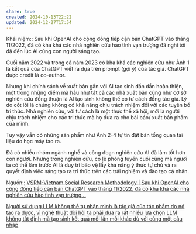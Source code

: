 ```yaml
---
share: true
created: 2024-10-13T22:22
updated: 2024-12-27T17:54
---
```

Khái niệm:: 
Sau khi OpenAI cho cộng đồng tiếp cận bản ChatGPT vào tháng 11/2022, đã có kha khá các nhà nghiên cứu hào tình vạn trượng đã nghĩ tới đã đến lúc AI cùng con người sáng tạo.

Cuối năm 2022 và trong cả năm 2023 có kha khá các nghiên cứu như Ảnh 1 là kết quả của ChatGPT viết ra dựa trên prompt (gợi ý) của tác giả. ChatGPT được credit là co-author.

Nhưng khi chính sách về xuất bản gắn với AI tạo sinh dần dần hoàn thiện, một trong những điểm mà hầu như tất cả các nhà xuất bản cũng như cơ sở nghiên cứu đồng thuận là AI tạo sinh không thể có tư cách đồng tác giả. Lý do cốt lõi là chúng không có khả năng chịu trách nhiệm đối với các tuyên bố tri thức. Nhà nghiên cứu, với tư cách là một thực thể xã hội, mới là người chịu trách nhiệm cho các tri thức mà họ đưa ra cho bài báo/ xuất bản phẩm của mình.

Tuy vậy vẫn có những sản phẩm như Ảnh 2-4 tự tin đặt bán tổng quan tài liệu do học máy tạo ra.

Đã có nhiều nhóm ngành nghề và công đoạn nghiên cứu AI đã làm tốt hơn con người. Nhưng trong nghiên cứu, có lẽ phòng tuyến cuối cùng mà người ta có thể làm trước AI là duy trì bảo vệ lấy khả năng ý thức tự chủ và ra quyết định việc sáng tạo ra tri thức trên các trải nghiệm và đào tạo cá nhân.

Nguồn:: [VSRM-Vietnam Social Research Methodology | Sau khi OpenAI cho cộng đồng tiếp cận bản ChatGPT vào tháng 11/2022, đã có kha khá các nhà nghiên cứu hào tình vạn trượng...](https://www.facebook.com/groups/277566036004587/permalink/1950039812090526/?refid=18&fbt_id=1950039812090526&lul&ref_component=mbasic_photo_permalink_actionbar#s_9d37b8e86551a864d0e4585b4bba14f7)

[Người sử dụng LLM không thể tự nhận mình là tác giả của tác phẩm do nó tạo ra được, vì nghệ thuật đòi hỏi ta phải đưa ra rất nhiều lựa chọn](./Ng%C6%B0%E1%BB%9Di%20s%E1%BB%AD%20d%E1%BB%A5ng%20LLM%20kh%C3%B4ng%20th%E1%BB%83%20t%E1%BB%B1%20nh%E1%BA%ADn%20m%C3%ACnh%20l%C3%A0%20t%C3%A1c%20gi%E1%BA%A3%20c%E1%BB%A7a%20t%C3%A1c%20ph%E1%BA%A9m%20do%20n%C3%B3%20t%E1%BA%A1o%20ra%20%C4%91%C6%B0%E1%BB%A3c,%20v%C3%AC%20ngh%E1%BB%87%20thu%E1%BA%ADt%20%C4%91%C3%B2i%20h%E1%BB%8Fi%20ta%20ph%E1%BA%A3i%20%C4%91%C6%B0a%20ra%20r%E1%BA%A5t%20nhi%E1%BB%81u%20l%E1%BB%B1a%20ch%E1%BB%8Dn.md)
[LLM không tất định mà tạo sinh kết quả mỗi lần mỗi khác dù với cùng một câu nhập](../Gi%E1%BB%9Bi%20h%E1%BA%A1n/LLM%20kh%C3%B4ng%20t%E1%BA%A5t%20%C4%91%E1%BB%8Bnh%20m%C3%A0%20t%E1%BA%A1o%20sinh%20k%E1%BA%BFt%20qu%E1%BA%A3%20m%E1%BB%97i%20l%E1%BA%A7n%20m%E1%BB%97i%20kh%C3%A1c%20d%C3%B9%20v%E1%BB%9Bi%20c%C3%B9ng%20m%E1%BB%99t%20c%C3%A2u%20nh%E1%BA%ADp.md)